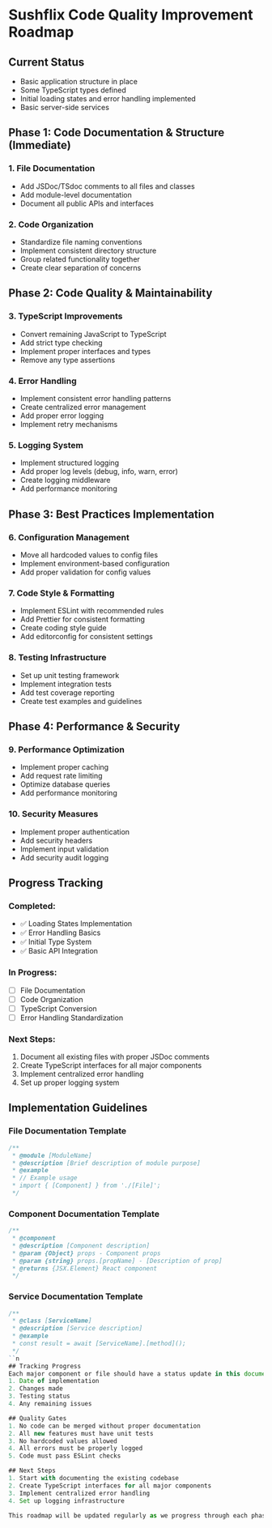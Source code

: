 # Sushflix Code Quality Improvement Roadmap

## Current Status
- Basic application structure in place
- Some TypeScript types defined
- Initial loading states and error handling implemented
- Basic server-side services

## Phase 1: Code Documentation & Structure (Immediate)
### 1. File Documentation
- Add JSDoc/TSdoc comments to all files and classes
- Add module-level documentation
- Document all public APIs and interfaces

### 2. Code Organization
- Standardize file naming conventions
- Implement consistent directory structure
- Group related functionality together
- Create clear separation of concerns

## Phase 2: Code Quality & Maintainability
### 3. TypeScript Improvements
- Convert remaining JavaScript to TypeScript
- Add strict type checking
- Implement proper interfaces and types
- Remove any type assertions

### 4. Error Handling
- Implement consistent error handling patterns
- Create centralized error management
- Add proper error logging
- Implement retry mechanisms

### 5. Logging System
- Implement structured logging
- Add proper log levels (debug, info, warn, error)
- Create logging middleware
- Add performance monitoring

## Phase 3: Best Practices Implementation
### 6. Configuration Management
- Move all hardcoded values to config files
- Implement environment-based configuration
- Add proper validation for config values

### 7. Code Style & Formatting
- Implement ESLint with recommended rules
- Add Prettier for consistent formatting
- Create coding style guide
- Add editorconfig for consistent settings

### 8. Testing Infrastructure
- Set up unit testing framework
- Implement integration tests
- Add test coverage reporting
- Create test examples and guidelines

## Phase 4: Performance & Security
### 9. Performance Optimization
- Implement proper caching
- Add request rate limiting
- Optimize database queries
- Add performance monitoring

### 10. Security Measures
- Implement proper authentication
- Add security headers
- Implement input validation
- Add security audit logging

## Progress Tracking
### Completed:
- ✅ Loading States Implementation
- ✅ Error Handling Basics
- ✅ Initial Type System
- ✅ Basic API Integration

### In Progress:
- [ ] File Documentation
- [ ] Code Organization
- [ ] TypeScript Conversion
- [ ] Error Handling Standardization

### Next Steps:
1. Document all existing files with proper JSDoc comments
2. Create TypeScript interfaces for all major components
3. Implement centralized error handling
4. Set up proper logging system

## Implementation Guidelines

### File Documentation Template
```typescript
/**
 * @module [ModuleName]
 * @description [Brief description of module purpose]
 * @example
 * // Example usage
 * import { [Component] } from './[File]';
 */
```

### Component Documentation Template
```typescript
/**
 * @component
 * @description [Component description]
 * @param {Object} props - Component props
 * @param {string} props.[propName] - [Description of prop]
 * @returns {JSX.Element} React component
 */
```

### Service Documentation Template
```typescript
/**
 * @class [ServiceName]
 * @description [Service description]
 * @example
 * const result = await [ServiceName].[method]();
 */
``n
## Tracking Progress
Each major component or file should have a status update in this document after implementation. The status should include:
1. Date of implementation
2. Changes made
3. Testing status
4. Any remaining issues

## Quality Gates
1. No code can be merged without proper documentation
2. All new features must have unit tests
3. No hardcoded values allowed
4. All errors must be properly logged
5. Code must pass ESLint checks

## Next Steps
1. Start with documenting the existing codebase
2. Create TypeScript interfaces for all major components
3. Implement centralized error handling
4. Set up logging infrastructure

This roadmap will be updated regularly as we progress through each phase. Each completed task should be marked with a ✅ and documented with the date of completion and any relevant notes.
